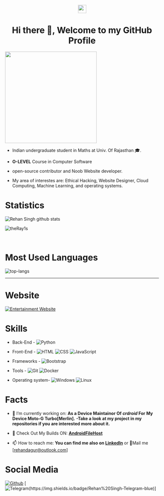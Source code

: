  <p align="center"> <img src="https://user-images.githubusercontent.com/5679180/79618120-0daffb80-80be-11ea-819e-d2b0fa904d07.gif" width="27px"><br>
<h1 align="center"> Hi there 👋, Welcome to my GitHub Profile<br/> </h1></p>

<img src="https://media.giphy.com/media/p4NLw3I4U0idi/giphy.gif" width="300" align="center">

* Indian undergraduate student in Maths at Univ. Of Rajasthan 🎓.
* **O-LEVEL** Course in Computer Software
* open-source contributor and Noob Website developer.

* My area of interestes are: Ethical Hacking, Website Designer,  Cloud Computing, Machine Learning, and operating systems.

# Statistics #

![Rehan Singh github stats](https://github-readme-stats.vercel.app/api?username=theRay1s&show_icons=true&theme=tokyonight)
<p align="left"><img src="https://komarev.com/ghpvc/?username=theRay1s" alt="theRay1s" /> </p>
<br>

# Most Used Languages #

![top-langs](https://github-readme-stats.vercel.app/api/top-langs?username=theRay1s&show_icons=true&title_color=fff&icon_color=79ff97&text_color=9f9f9f&bg_color=151515)

---

# Website #
[![Entertainment Website](https://img.shields.io/badge/Ray%20Network-https%3A%2F%2Fraysnetwork.cf%2F-red)](https://raysnetwork.cf/)

# Skills #

- Back-End -
![Python](https://img.shields.io/badge/Python%2070%25-blue.svg)

- Front-End -
![HTML](https://img.shields.io/badge/HTML%2085%25-red.svg)
![CSS](https://img.shields.io/badge/CSS%2085%25-purple.svg)
![JavaScript](https://img.shields.io/badge/Javascript%2070.5%25-orange.svg)

- Frameworks -
![Bootstrap](https://img.shields.io/badge/Bootstrap%2085%25-purple.svg)

- Tools -
![Git](https://img.shields.io/badge/Git%2098%25-gray.svg)
![Docker](https://img.shields.io/badge/Docker%2068%25-blue.svg)

- Operating system-
![Windows](https://img.shields.io/badge/WINDOWS%2090%25-blue.svg)
![Linux](https://img.shields.io/badge/Linux%2090%25-gray.svg)


# Facts #

- 🔭 I’m currently working on: 
**As a Device Maintainor Of *crdroid* For My Device Moto-G Turbo[Merlin].**
**-Take a look at my project in my repositories if you are interested more about it.**
- 🌱 Check Out My Builds ON: **[AndroidFileHost](https://www.androidfilehost.com/?w=files&flid=316429)**


- 📫 How to reach me: **You can find me also on [Linkedln](https://www.linkedin.com/in/davidepollicino7/)** or 💌Mail me [rehandagur@outlook.com]


# Social Media #
[![Github](https://img.shields.io/badge/-Github-000?style=flat&logo=Github&logoColor=white)](https://github.com/theRay1s)
[![Telegram(https://img.shields.io/badge/Rehan%20Singh-Telegram-blue)](https://t.me/theRay1)]